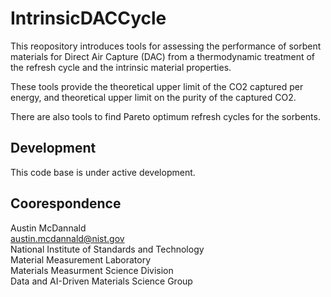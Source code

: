 # IntrinsicDACCycle

This reopository introduces tools for assessing the performance of sorbent materials for Direct Air Capture (DAC) from a thermodynamic treatment of the refresh cycle and the intrinsic material properties. 

These tools provide the theoretical upper limit of the CO2 captured per energy, and theoretical upper limit on the purity of the captured CO2.

There are also tools to find Pareto optimum refresh cycles for the sorbents. 

## Development

This code base is under active development.

## Coorespondence

Austin McDannald \
austin.mcdannald@nist.gov \
National Institute of Standards and Technology \
Material Measurement Laboratory \
Materials Measurment Science Division \
Data and AI-Driven Materials Science Group 
